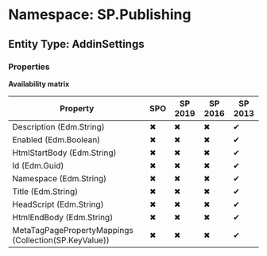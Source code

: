 # Namespace: SP.Publishing
## Entity Type: AddinSettings

### Properties

**Availability matrix**

Property | SPO | SP 2019 | SP 2016 | SP 2013
----------|-----|---------|---------|--------
Description (Edm.String) | ✖ | ✖ | ✖ | ✔
Enabled (Edm.Boolean) | ✖ | ✖ | ✖ | ✔
HtmlStartBody (Edm.String) | ✖ | ✖ | ✖ | ✔
Id (Edm.Guid) | ✖ | ✖ | ✖ | ✔
Namespace (Edm.String) | ✖ | ✖ | ✖ | ✔
Title (Edm.String) | ✖ | ✖ | ✖ | ✔
HeadScript (Edm.String) | ✖ | ✖ | ✖ | ✔
HtmlEndBody (Edm.String) | ✖ | ✖ | ✖ | ✔
MetaTagPagePropertyMappings (Collection(SP.KeyValue)) | ✖ | ✖ | ✖ | ✔

